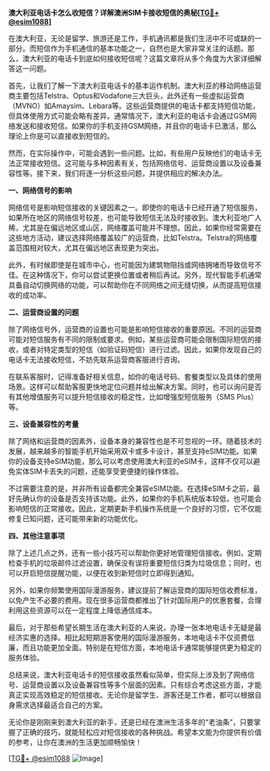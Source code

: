 **澳大利亚电话卡怎么收短信？详解澳洲SIM卡接收短信的奥秘[[TG💪+ @esim1088](https://t.me/s/esim1088)]**

在澳大利亚，无论是留学、旅游还是工作，手机通讯都是我们生活中不可或缺的一部分。而短信作为手机通信的基本功能之一，自然也是大家非常关注的话题。那么，澳大利亚的电话卡到底如何接收短信呢？这篇文章将从多个角度为大家详细解答这一问题。

首先，让我们了解一下澳大利亚电话卡的基本运作机制。澳大利亚的移动网络运营商主要包括Telstra、Optus和Vodafone三大巨头，此外还有一些虚拟运营商（MVNO）如Amaysim、Lebara等。这些运营商提供的电话卡都支持短信功能，但具体使用方式可能会略有差异。通常情况下，澳大利亚的电话卡会通过GSM网络发送和接收短信。如果你的手机支持GSM网络，并且你的电话卡已激活，那么理论上你是可以直接收到短信的。

然而，在实际操作中，可能会遇到一些问题。比如，有些用户反映他们的电话卡无法正常接收短信。这可能与多种因素有关，包括网络信号、运营商设置以及设备兼容性等。接下来，我们将逐一分析这些问题，并提供相应的解决办法。

**一、网络信号的影响**

网络信号是影响短信接收的关键因素之一。即使你的电话卡已经开通了短信服务，如果所在地区的网络信号较差，也可能导致短信无法及时接收到。澳大利亚地广人稀，尤其是在偏远地区或山区，网络覆盖可能并不理想。因此，如果你经常需要在这些地方活动，建议选择网络覆盖较广的运营商，比如Telstra。Telstra的网络覆盖范围相对较大，尤其在偏远地区表现更为突出。

此外，有时候即使是在城市中心，也可能因为建筑物阻挡或网络拥堵而导致信号不佳。在这种情况下，你可以尝试更换位置或者稍后再试。另外，现代智能手机通常具备自动切换网络的功能，可以帮助你在不同网络之间无缝切换，从而提高短信接收的成功率。

**二、运营商设置的问题**

除了网络信号外，运营商的设置也可能是影响短信接收的重要原因。不同的运营商可能对短信服务有不同的限制或要求。例如，某些运营商可能会限制国际短信的接收，或者对特定类型的短信（如验证码短信）进行过滤。因此，如果你发现自己的电话卡无法接收短信，不妨先联系运营商客服进行咨询。

在联系客服时，记得准备好相关信息，如你的电话号码、套餐类型以及具体的使用场景。这样可以帮助客服更快地定位问题并给出解决方案。同时，也可以询问是否有其他增值服务可以提升短信接收的稳定性，比如增强型短信服务（SMS Plus）等。

**三、设备兼容性的考量**

除了网络和运营商的因素外，设备本身的兼容性也是不可忽视的一环。随着技术的发展，越来越多的智能手机开始采用双卡或多卡设计，甚至支持eSIM功能。如果你的设备支持eSIM功能，那么可以考虑使用澳大利亚的eSIM卡，这样不仅可以避免实体SIM卡丢失的问题，还能享受更便捷的操作体验。

不过需要注意的是，并非所有设备都完全兼容eSIM功能。在选择eSIM卡之前，最好先确认你的设备是否支持该功能。此外，如果你的手机系统版本较低，也可能会影响短信的正常接收。因此，定期更新手机操作系统是一个良好的习惯，它不仅能修复已知问题，还可能带来新的功能优化。

**四、其他注意事项**

除了上述几点之外，还有一些小技巧可以帮助你更好地管理短信接收。例如，定期检查手机的垃圾邮件过滤设置，确保没有误将重要短信归类为垃圾信息；同时，也可以开启短信提醒功能，以便在收到新短信时立即得到通知。

另外，如果你频繁使用国际漫游服务，建议提前了解运营商的国际短信收费标准，以免产生不必要的费用。现在很多运营商都推出了针对国际用户的优惠套餐，合理利用这些资源可以在一定程度上降低通信成本。

最后，对于那些希望长期生活在澳大利亚的人来说，办理一张本地电话卡无疑是最经济实惠的选择。相比起短期游客使用的国际漫游服务，本地电话卡不仅资费低廉，而且功能更加全面。特别是在短信方面，本地电话卡通常能够提供更为稳定的服务体验。

总结来说，澳大利亚电话卡的短信接收虽然看似简单，但实际上涉及到了网络信号、运营商设置以及设备兼容性等多个层面的因素。只有综合考虑这些方面，才能真正实现高效稳定的短信接收。无论你是留学生、游客还是工作者，都可以根据自身需求选择最适合自己的方案。

无论你是刚刚来到澳大利亚的新手，还是已经在澳洲生活多年的“老油条”，只要掌握了正确的技巧，就能轻松应对短信接收的各种挑战。希望本文能为你提供有价值的参考，让你在澳洲的生活更加顺畅愉快！

[[TG💪+ @esim1088](https://t.me/s/esim1088) ![Image](https://i.postimg.cc/4NQfJmqS/Snipaste-2025-05-13-00-14-12.png)]